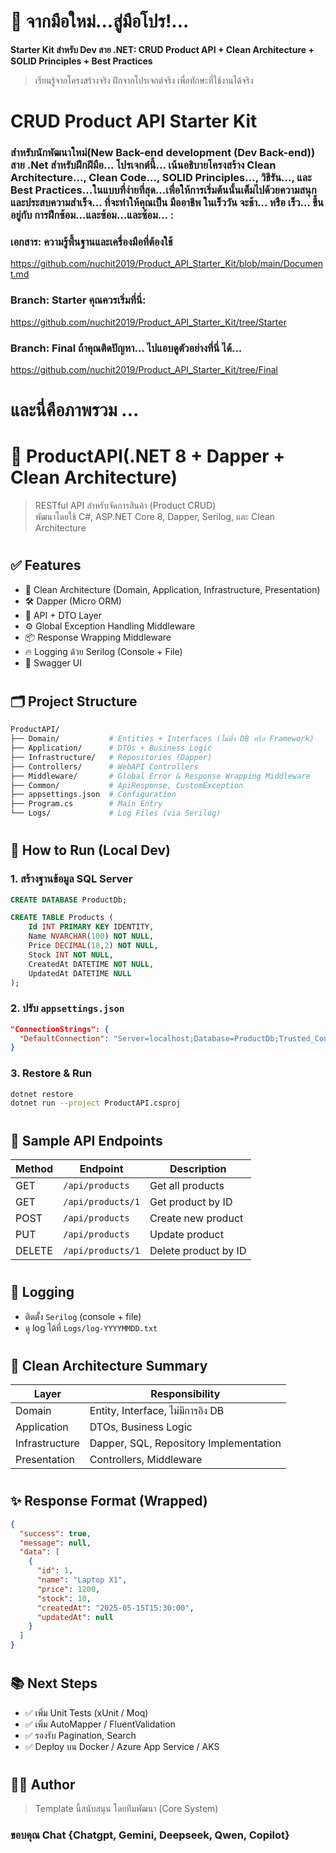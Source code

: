 # 🚀 จากมือใหม่...สู่มือโปร!...

**Starter Kit สำหรับ Dev สาย .NET: CRUD Product API + Clean Architecture + SOLID Principles + Best Practices**

> เรียนรู้จากโครงสร้างจริง ฝึกจากโปรเจกต์จริง เพื่อทักษะที่ใช้งานได้จริง
#

#  CRUD Product API Starter Kit 

### สำหรับนักพัฒนาใหม่(New Back-end development (Dev Back-end)) สาย .Net สำหรับฝึกฝีมือ... โปรเจกต์นี้... เน้นอธิบายโครงสร้าง Clean Architecture..., Clean Code..., SOLID Principles..., วิธีรัน..., และ Best Practices...ในแบบที่ง่ายที่สุด...เพื่อให้การเริ่มต้นนั้นเต็มไปด้วยความสนุก และประสบความสำเร็จ... ที่จะทำให้คุณเป็น มืออาชีพ ในเร็ววัน จะช้า... หรือ เร็ว... ขึ้นอยู่กับ การฝึกซ้อม...และซ้อม...และซ้อม... :

### เอกสาร: ความรู้พื้นฐานและเครื่องมือที่ต้องใช้ 
https://github.com/nuchit2019/Product_API_Starter_Kit/blob/main/Document.md

### Branch: Starter คุณควรเริ่มที่นี่:
https://github.com/nuchit2019/Product_API_Starter_Kit/tree/Starter

### Branch: Final ถ้าคุณติดปัญหา... ไปแอบดูตัวอย่างที่นี่ ได้...
https://github.com/nuchit2019/Product_API_Starter_Kit/tree/Final


#

# และนี่คือภาพรวม ... 
 
# 🧱 ProductAPI(.NET 8 + Dapper + Clean Architecture)

> RESTful API สำหรับจัดการสินค้า (Product CRUD)  
> พัฒนาโดยใช้ C#, ASP.NET Core 8, Dapper, Serilog, และ Clean Architecture

#

## ✅ Features

- 🧭 Clean Architecture (Domain, Application, Infrastructure, Presentation)
- 🛠 Dapper (Micro ORM)
- 🧪 API + DTO Layer
- ⚙️ Global Exception Handling Middleware
- 📦 Response Wrapping Middleware
- 🔥 Logging ด้วย Serilog (Console + File)
- 📄 Swagger UI

#

## 🗂️ Project Structure

```bash
ProductAPI/
├── Domain/           # Entities + Interfaces (ไม่พึ่ง DB หรือ Framework)
├── Application/      # DTOs + Business Logic
├── Infrastructure/   # Repositories (Dapper)
├── Controllers/      # WebAPI Controllers
├── Middleware/       # Global Error & Response Wrapping Middleware
├── Common/           # ApiResponse, CustomException
├── appsettings.json  # Configuration
├── Program.cs        # Main Entry
└── Logs/             # Log Files (via Serilog)
````

#

## 🚀 How to Run (Local Dev)

### 1. สร้างฐานข้อมูล SQL Server

```sql
CREATE DATABASE ProductDb;

CREATE TABLE Products (
    Id INT PRIMARY KEY IDENTITY,
    Name NVARCHAR(100) NOT NULL,
    Price DECIMAL(18,2) NOT NULL,
    Stock INT NOT NULL,
    CreatedAt DATETIME NOT NULL,
    UpdatedAt DATETIME NULL
);
```

### 2. ปรับ `appsettings.json`

```json
"ConnectionStrings": {
  "DefaultConnection": "Server=localhost;Database=ProductDb;Trusted_Connection=True;TrustServerCertificate=True;"
}
```

### 3. Restore & Run

```bash
dotnet restore
dotnet run --project ProductAPI.csproj
```

#

## 📘 Sample API Endpoints

| Method | Endpoint          | Description          |
| ------ | ----------------- | -------------------- |
| GET    | `/api/products`   | Get all products     |
| GET    | `/api/products/1` | Get product by ID    |
| POST   | `/api/products`   | Create new product   |
| PUT    | `/api/products`   | Update product       |
| DELETE | `/api/products/1` | Delete product by ID |

#
## 🧰 Logging

* ติดตั้ง `Serilog` (console + file)
* ดู log ได้ที่ `Logs/log-YYYYMMDD.txt`

#

## 🧱 Clean Architecture Summary

| Layer          | Responsibility                         |
| -------------- | -------------------------------------- |
| Domain         | Entity, Interface, ไม่มีการอิง DB      |
| Application    | DTOs, Business Logic                   |
| Infrastructure | Dapper, SQL, Repository Implementation |
| Presentation   | Controllers, Middleware                |

#

## ✨ Response Format (Wrapped)

```json
{
  "success": true,
  "message": null,
  "data": [
    {
      "id": 1,
      "name": "Laptop X1",
      "price": 1200,
      "stock": 10,
      "createdAt": "2025-05-15T15:30:00",
      "updatedAt": null
    }
  ]
}
```

#

## 📚 Next Steps

* ✅ เพิ่ม Unit Tests (xUnit / Moq)
* ✅ เพิ่ม AutoMapper / FluentValidation
* ✅ รองรับ Pagination, Search
* ✅ Deploy บน Docker / Azure App Service / AKS

#

## 👨‍💻 Author

> Template นี้สนับสนุน โดยทีมพัฒนา (Core System)
 
### ขอบคุณ Chat {Chatgpt, Gemini, Deepseek, Qwen, Copilot}
